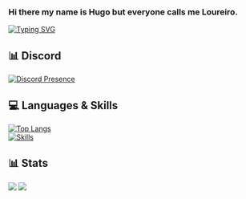 ### Hi there my name is Hugo but everyone calls me Loureiro.


[![Typing SVG](https://readme-typing-svg.herokuapp.com?duration=7000&lines=Web+Developer)](https://github.com/Loureiro32)

## 📊 Discord
[![Discord Presence](https://lanyard.cnrad.dev/api/359769557637791746)](https://discord.com/users/359769557637791746)


## 💻 Languages & Skills
[![Top Langs](https://github-readme-stats.vercel.app/api/top-langs/?username=Loureiro32&theme=dark)](https://github.com/Loureiro32)<br>
[![Skills](https://skillicons.dev/icons?i=html,css,js,nodejs,mongodb,nginx,vscode,C#,php&theme=dark)](https://github.com/Loureiro32)

## 📊 Stats

[![](https://img.shields.io/github/followers/Loureiro32?style=for-the-badge)](https://github.com/Loureiro32)
[![](https://komarev.com/ghpvc/?username=Loureiro32&color=blue&style=for-the-badge)](https://github.com/Loureiro32)
